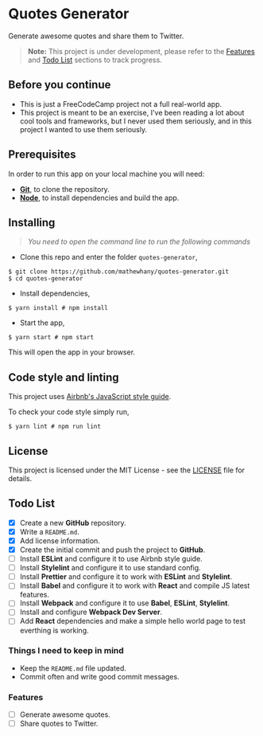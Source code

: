 # Quotes Generator
Generate awesome quotes and share them to Twitter.

> **Note:** This project is under development, please refer to the [Features](#features) and [Todo List](#todo-list) sections to track progress.

## Before you continue
- This is just a FreeCodeCamp project not a full real-world app.
- This project is meant to be an exercise, I've been reading a lot about cool tools and frameworks, but I never used them seriously, and in this project I wanted to use them seriously.

## Prerequisites
In order to run this app on your local machine you will need:
- [**Git**](https://git-scm.com/), to clone the repository.
- [**Node**](https://nodejs.org/), to install dependencies and build the app.

## Installing
> _You need to open the command line to run the following commands_

- Clone this repo and enter the folder `quotes-generator`,

```shell
$ git clone https://github.com/mathewhany/quotes-generator.git
$ cd quotes-generator
```

- Install dependencies,

```shell
$ yarn install # npm install
```

- Start the app,
```shell
$ yarn start # npm start
```
This will open the app in your browser.

## Code style and linting
This project uses [Airbnb's JavaScript style guide](https://github.com/airbnb/javascript).

To check your code style simply run, 

```shell
$ yarn lint # npm run lint
```

## License
This project is licensed under the MIT License - see the [LICENSE](LICENSE) file for details.

## Todo List 
- [x] Create a new **GitHub** repository.
- [x] Write a `README.md`.
- [x] Add license information.
- [x] Create the initial commit and push the project to **GitHub**.
- [ ] Install **ESLint** and configure it to use Airbnb style guide.
- [ ] Install **Stylelint** and configure it to use standard config.
- [ ] Install **Prettier** and configure it to work with **ESLint** and **Stylelint**.
- [ ] Install **Babel** and configure it to work with **React** and compile JS latest features.
- [ ] Install **Webpack** and configure it to use **Babel**, **ESLint**, **Stylelint**.
- [ ] Install and configure **Webpack Dev Server**.
- [ ] Add **React** dependencies and make a simple hello world page to test everthing is working.

### Things I need to keep in mind
- Keep the `README.md` file updated.
- Commit often and write good commit messages.

### Features
- [ ] Generate awesome quotes.
- [ ] Share quotes to Twitter.
